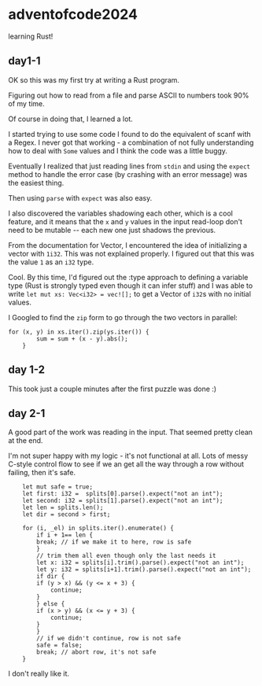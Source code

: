 # adventofcode2024
learning Rust!

## day1-1
OK so this was my first try at writing a Rust program.

Figuring out how to read from a file and parse ASCII to numbers took 90% of my time. 

Of course in doing that, I learned a lot.

I started trying to use some code I found to do the equivalent of scanf with a Regex. I never got that working - a combination of not fully understanding how to deal with ```Some``` values and I think the code was a little buggy.

Eventually I realized that just reading lines from ```stdin``` and using the ```expect``` method to handle the error case (by crashing with an error message) was the easiest thing.

Then using ```parse``` with ```expect``` was also easy.

I also discovered the variables shadowing each other, which is a cool feature, and it means that the ```x``` and ```y``` values in the input read-loop don't need to be mutable -- each new one just shadows the previous.

From the documentation for Vector, I encountered the idea of initializing a vector with ```1i32```. This was not explained properly. I figured out that this was the value ```1``` as an ```i32``` type. 

Cool. By this time, I'd figured out the :type approach to defining a variable type (Rust is strongly typed even though it can infer stuff) and I was able to write ```let mut xs: Vec<i32> = vec![];``` to get a Vector of ```i32```s with no initial values.

I Googled to find the ```zip``` form to go through the two vectors in parallel:

```
for (x, y) in xs.iter().zip(ys.iter()) {
        sum = sum + (x - y).abs();
    }
```

## day 1-2

This took just a couple minutes after the first puzzle was done :)

## day 2-1

A good part of the work was reading in the input. That seemed pretty clean at the end.

I'm not super happy with my logic - it's not functional at all. Lots of messy C-style control flow to see if we an get all the way through a row without failing, then it's safe.

```
	let mut safe = true;
	let first: i32 =  splits[0].parse().expect("not an int");
	let second: i32 = splits[1].parse().expect("not an int");
	let len = splits.len();
	let dir = second > first;

	for (i, _el) in splits.iter().enumerate() {
	    if i + 1== len {
		break; // if we make it to here, row is safe
	    }
	    // trim them all even though only the last needs it
	    let x: i32 = splits[i].trim().parse().expect("not an int");
	    let y: i32 = splits[i+1].trim().parse().expect("not an int");
	    if dir {
		if (y > x) && (y <= x + 3) {
		    continue;
		}
	    } else {
		if (x > y) && (x <= y + 3) {
		    continue;
		}
	    }
	    // if we didn't continue, row is not safe
	    safe = false;
	    break; // abort row, it's not safe
	}
```

I don't really like it.

